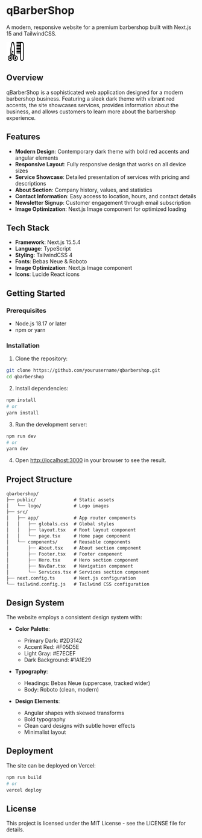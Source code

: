 # qBarberShop

A modern, responsive website for a premium barbershop built with Next.js 15 and TailwindCSS.

![qBarberShop](/public/logo/logoBarber.png)

## Overview

qBarberShop is a sophisticated web application designed for a modern barbershop business. Featuring a sleek dark theme with vibrant red accents, the site showcases services, provides information about the business, and allows customers to learn more about the barbershop experience.

## Features

- **Modern Design**: Contemporary dark theme with bold red accents and angular elements
- **Responsive Layout**: Fully responsive design that works on all device sizes
- **Service Showcase**: Detailed presentation of services with pricing and descriptions
- **About Section**: Company history, values, and statistics
- **Contact Information**: Easy access to location, hours, and contact details
- **Newsletter Signup**: Customer engagement through email subscription
- **Image Optimization**: Next.js Image component for optimized loading

## Tech Stack

- **Framework**: Next.js 15.5.4
- **Language**: TypeScript
- **Styling**: TailwindCSS 4
- **Fonts**: Bebas Neue & Roboto
- **Image Optimization**: Next.js Image component
- **Icons**: Lucide React icons

## Getting Started

### Prerequisites

- Node.js 18.17 or later
- npm or yarn

### Installation

1. Clone the repository:
```bash
git clone https://github.com/yourusername/qbarbershop.git
cd qbarbershop
```

2. Install dependencies:
```bash
npm install
# or
yarn install
```

3. Run the development server:
```bash
npm run dev
# or
yarn dev
```

4. Open [http://localhost:3000](http://localhost:3000) in your browser to see the result.

## Project Structure

```
qbarbershop/
├── public/              # Static assets
│   └── logo/            # Logo images
├── src/
│   ├── app/             # App router components
│   │   ├── globals.css  # Global styles
│   │   ├── layout.tsx   # Root layout component
│   │   └── page.tsx     # Home page component
│   └── components/      # Reusable components
│       ├── About.tsx    # About section component
│       ├── Footer.tsx   # Footer component
│       ├── Hero.tsx     # Hero section component
│       ├── NavBar.tsx   # Navigation component
│       └── Services.tsx # Services section component
├── next.config.ts       # Next.js configuration
└── tailwind.config.js   # Tailwind CSS configuration
```

## Design System

The website employs a consistent design system with:

- **Color Palette**:
  - Primary Dark: #2D3142
  - Accent Red: #F05D5E
  - Light Gray: #E7ECEF
  - Dark Background: #1A1E29

- **Typography**:
  - Headings: Bebas Neue (uppercase, tracked wider)
  - Body: Roboto (clean, modern)

- **Design Elements**:
  - Angular shapes with skewed transforms
  - Bold typography
  - Clean card designs with subtle hover effects
  - Minimalist layout

## Deployment

The site can be deployed on Vercel:

```bash
npm run build
# or
vercel deploy
```

## License

This project is licensed under the MIT License - see the LICENSE file for details.

